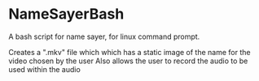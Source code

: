 # NameSayerBash
A bash script for name sayer, for linux command prompt.

Creates a ".mkv" file which which has a static image of the name for the video chosen by the user
Also allows the user to record the audio to be used within the audio
